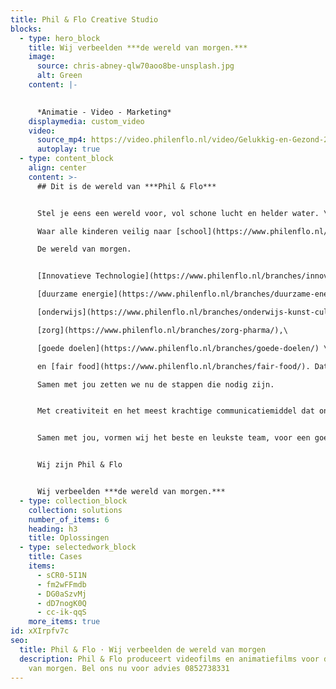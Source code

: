 ```yaml
---
title: Phil & Flo Creative Studio
blocks:
  - type: hero_block
    title: Wij verbeelden ***de wereld van morgen.***
    image:
      source: chris-abney-qlw70aoo8be-unsplash.jpg
      alt: Green
    content: |-
      

      *Animatie - Video - Marketing*
    displaymedia: custom_video
    video:
      source_mp4: https://video.philenflo.nl/video/Gelukkig-en-Gezond-2021-gewenst-.mp4
      autoplay: true
  - type: content_block
    align: center
    content: >-
      ## Dit is de wereld van ***Phil & Flo***


      Stel je eens een wereld voor, vol schone lucht en helder water. \

      Waar alle kinderen veilig naar [school](https://www.philenflo.nl/branches/onderwijs-kunst-cultuur/) kunnen en waar elk mens toegang heeft tot de beste [zorg](https://www.philenflo.nl/branches/zorg-pharma/). \

      De wereld van morgen.


      [Innovatieve Technologie](https://www.philenflo.nl/branches/innovatieve-tech/), \

      [duurzame energie](https://www.philenflo.nl/branches/duurzame-energie/), \

      [onderwijs](https://www.philenflo.nl/branches/onderwijs-kunst-cultuur/),\

      [zorg](https://www.philenflo.nl/branches/zorg-pharma/),\

      [goede doelen](https://www.philenflo.nl/branches/goede-doelen/) \

      en [fair food](https://www.philenflo.nl/branches/fair-food/). Dat zijn in onze ogen de sectoren die het verschil gaan maken.\

      Samen met jou zetten we nu de stappen die nodig zijn.


      Met creativiteit en het meest krachtige communicatiemiddel dat onze voorouders al gebruikten: visualisatie. In het verleden met grotschilderingen, nu met waanzinnige 3D animaties, Virtual Reality en interactieve video’s.


      Samen met jou, vormen wij het beste en leukste team, voor een goede transitie naar een prachtige toekomst.


      Wij zijn Phil & Flo


      Wij verbeelden ***de wereld van morgen.***
  - type: collection_block
    collection: solutions
    number_of_items: 6
    heading: h3
    title: Oplossingen
  - type: selectedwork_block
    title: Cases
    items:
      - sCR0-5I1N
      - fm2wFFmdb
      - DG0aSzvMj
      - dD7nogK0Q
      - cc-ik-qqS
    more_items: true
id: xXIrpfv7c
seo:
  title: Phil & Flo · Wij verbeelden de wereld van morgen
  description: Phil & Flo produceert videofilms en animatiefilms voor de wereld
    van morgen. Bel ons nu voor advies 0852738331
---
```

